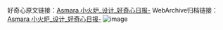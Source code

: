 好奇心原文链接：[Asmara 小火炉_设计_好奇心日报-](https://www.qdaily.com/articles/6973.html)
WebArchive归档链接：[Asmara 小火炉_设计_好奇心日报-](http://web.archive.org/web/20190623171549/https://www.qdaily.com/articles/6973.html)
![image](http://ww3.sinaimg.cn/large/007d5XDply1g3wbakvrdgj30u02nygru)